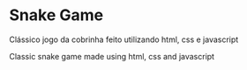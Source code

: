 # Snake Game

Clássico jogo da cobrinha feito utilizando html, css e javascript

Classic snake game made using html, css and javascript
